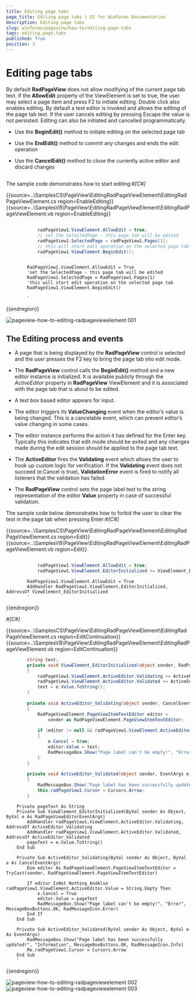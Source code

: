 ```yaml
---
title: Editing page tabs
page_title: Editing page tabs | UI for WinForms Documentation
description: Editing page tabs
slug: winforms/pageview/how-to/editing-page-tabs
tags: editing,page,tabs
published: True
position: 3
---
```


# Editing page tabs



By default __RadPageView__ does not allow modifying of the current page tab text. If the __AllowEdit__ property
      of the ViewElement is set to true, the user may select a page item and press F2 to initiate editing. Double click also enables editing. By default a text editor is invoked and allows the 
      editing of the page tab text. If the user cancels editing by pressing Escape the value is not persisted. Editing can also be initiated and cancelled 
      programmatically.

* Use the __BeginEdit()__ method to initiate editing on the selected page tab

* Use the __EndEdit()__ method to commit any changes and ends the edit operation 

* Use the __CancelEdit()__ method to close the currently active editor and discard changes

## 

The sample code demonstrates how to start editing:#_[C#]_

	



{{source=..\SamplesCS\PageView\EditingRadPageViewElement\EditingRadPageViewElement.cs region=EnableEditing}} 
{{source=..\SamplesVB\PageView\EditingRadPageViewElement\EditingRadPageViewElement.vb region=EnableEditing}} 

````C#
            
            radPageView1.ViewElement.AllowEdit = true;
            // set the SelectedPage - this page tab will be edited  
            radPageView1.SelectedPage = radPageView1.Pages[1];
            // this will start edit operation on the selected page tab
            radPageView1.ViewElement.BeginEdit();
````
````VB.NET

        RadPageView1.ViewElement.AllowEdit = True
        'set the SelectedPage - this page tab will be edited 
        RadPageView1.SelectedPage = RadPageView1.Pages(1)
        'this will start edit operation on the selected page tab
        RadPageView1.ViewElement.BeginEdit()

        '
````

{{endregion}} 


![pageview-how-to-editing-radpageviewelement 001](images/pageview-how-to-editing-radpageviewelement001.png)

## The Editing process and events

* A page that is being displayed by the __RadPageView__ control is selected and the user presses the F2 key to
            bring the page tab into edit mode.

* The __RadPageView__ control calls the __BeginEdit()__ method and a new editor instance is initialized. It is 
            available publicly through the *ActiveEditor* property in __RadPageView__ ViewElement and it is associated with the page tab that is about to be edited.  

* A text box based editor appears for input.

* The editor triggers its __ValueChanging__ event when the editor’s value is being changed. This is a cancelable event,
            which can prevent editor’s value changing in some cases.

* The editor instance performs the action it has defined for the Enter key. Typically this indicates that edit mode
            should be exited and any changes made during the edit session should be applied to the page tab text.

* The __ActiveEditor__ fires the __Validating__ event which allows the user to hook up custom logic for verification.
            If the __Validating__ event does not succeed (e.Cancel is true), __ValidationError__ event is fired to notify all listeners that the validation has failed.

* The __RadPageView__ control sets the page label text to the string representation of the editor __Value__ property in case of successful validation.

The sample code below demonstrates how to forbid the user to clear the text in the page tab when pressing Enter:#_[C#]_

	



{{source=..\SamplesCS\PageView\EditingRadPageViewElement\EditingRadPageViewElement.cs region=Edit}} 
{{source=..\SamplesVB\PageView\EditingRadPageViewElement\EditingRadPageViewElement.vb region=Edit}} 

````C#
            
            radPageView1.ViewElement.AllowEdit = true;
            radPageView1.ViewElement.EditorInitialized += ViewElement_EditorInitialized;
````
````VB.NET
        RadPageView1.ViewElement.AllowEdit = True
        AddHandler RadPageView1.ViewElement.EditorInitialized, AddressOf ViewElement_EditorInitialized
        '
````

{{endregion}} 


#_[C#]_

	



{{source=..\SamplesCS\PageView\EditingRadPageViewElement\EditingRadPageViewElement.cs region=EditContinuation}} 
{{source=..\SamplesVB\PageView\EditingRadPageViewElement\EditingRadPageViewElement.vb region=EditContinuation}} 

````C#
        string text;
        private void ViewElement_EditorInitialized(object sender, RadPageViewEditorEventArgs e)
        {
            radPageView1.ViewElement.ActiveEditor.Validating += ActiveEditor_Validating;
            radPageView1.ViewElement.ActiveEditor.Validated += ActiveEditor_Validated;    
            text = e.Value.ToString();
        }
        
        private void ActiveEditor_Validating(object sender, CancelEventArgs e)
        {
            RadPageViewElement.PageViewItemTextEditor editor =
                sender as RadPageViewElement.PageViewItemTextEditor;
            
            if (editor != null && radPageView1.ViewElement.ActiveEditor.Value == string.Empty)
            {
                e.Cancel = true;
                editor.Value = text;
                RadMessageBox.Show("Page label can't be empty!", "Error", MessageBoxButtons.OK, RadMessageIcon.Error);
            }
        }    
        
        private void ActiveEditor_Validated(object sender, EventArgs e)
        {
            RadMessageBox.Show("Page label has been successfully updated!", "Information", MessageBoxButtons.OK, RadMessageIcon.Info);
            this.radPageView1.Cursor = Cursors.Arrow;
        }
````
````VB.NET
    Private pageText As String
    Private Sub ViewElement_EditorInitialized(ByVal sender As Object, ByVal e As RadPageViewEditorEventArgs)
        AddHandler radPageView1.ViewElement.ActiveEditor.Validating, AddressOf ActiveEditor_Validating
        AddHandler radPageView1.ViewElement.ActiveEditor.Validated, AddressOf ActiveEditor_Validated
        pageText = e.Value.ToString()
    End Sub

    Private Sub ActiveEditor_Validating(ByVal sender As Object, ByVal e As CancelEventArgs)
        Dim editor As RadPageViewElement.PageViewItemTextEditor = TryCast(sender, RadPageViewElement.PageViewItemTextEditor)

        If editor IsNot Nothing AndAlso radPageView1.ViewElement.ActiveEditor.Value = String.Empty Then
            e.Cancel = True
            editor.Value = pageText
            RadMessageBox.Show("Page label can't be empty!", "Error", MessageBoxButtons.OK, RadMessageIcon.Error)
        End If
    End Sub

    Private Sub ActiveEditor_Validated(ByVal sender As Object, ByVal e As EventArgs)
        RadMessageBox.Show("Page label has been successfully updated!", "Information", MessageBoxButtons.OK, RadMessageIcon.Info)
        Me.radPageView1.Cursor = Cursors.Arrow
    End Sub
    '
````

{{endregion}} 


![pageview-how-to-editing-radpageviewelement 002](images/pageview-how-to-editing-radpageviewelement002.png)![pageview-how-to-editing-radpageviewelement 003](images/pageview-how-to-editing-radpageviewelement003.png)
